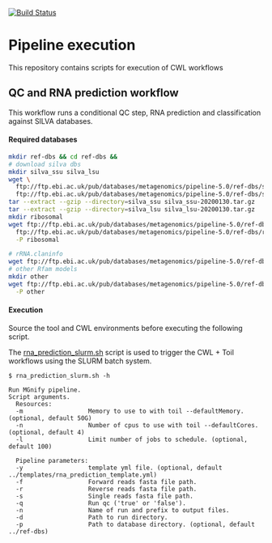 [![Build Status](https://travis-ci.org/EBI-Metagenomics/pipeline-v5.svg?branch=master)](https://travis-ci.com/EBI-Metagenomics/pipeline-v5)

# Pipeline execution 

This repository contains scripts for execution of CWL workflows

## QC and RNA prediction workflow

This workflow runs a conditional QC step, RNA prediction and classification against SILVA databases.

#### Required databases 

```bash
mkdir ref-dbs && cd ref-dbs && 
# download silva dbs
mkdir silva_ssu silva_lsu
wget \
  ftp://ftp.ebi.ac.uk/pub/databases/metagenomics/pipeline-5.0/ref-dbs/silva_ssu-20200130.tar.gz \
  ftp://ftp.ebi.ac.uk/pub/databases/metagenomics/pipeline-5.0/ref-dbs/silva_lsu-20200130.tar.gz 
tar --extract --gzip --directory=silva_ssu silva_ssu-20200130.tar.gz
tar --extract --gzip --directory=silva_lsu silva_lsu-20200130.tar.gz
mkdir ribosomal
wget ftp://ftp.ebi.ac.uk/pub/databases/metagenomics/pipeline-5.0/ref-dbs/rfam_models/ribosomal_models/RF*.cm \
  ftp://ftp.ebi.ac.uk/pub/databases/metagenomics/pipeline-5.0/ref-dbs/rfam_models/ribosomal_models/ribo.claninfo \
  -P ribosomal 

# rRNA.claninfo
wget ftp://ftp.ebi.ac.uk/pub/databases/metagenomics/pipeline-5.0/ref-dbs/rRNA.claninfo
# other Rfam models
mkdir other
wget ftp://ftp.ebi.ac.uk/pub/databases/metagenomics/pipeline-5.0/ref-dbs/rfam_models/other_models/*.cm \
  -P other 
```

#### Execution

Source the tool and CWL environments before executing the following script.

The [rna_prediction_slurm.sh](scripts/rna_prediction_slurm.sh) script is used to trigger the CWL + Toil workflows using the SLURM batch system.

```shell
$ rna_prediction_slurm.sh -h

Run MGnify pipeline.
Script arguments.
  Resources:
  -m                  Memory to use to with toil --defaultMemory. (optional, default 50G)
  -n                  Number of cpus to use with toil --defaultCores. (optional, default 4)
  -l                  Limit number of jobs to schedule. (optional, default 100)

  Pipeline parameters:
  -y                  template yml file. (optional, default ../templates/rna_prediction_template.yml)
  -f                  Forward reads fasta file path.
  -r                  Reverse reads fasta file path.
  -s                  Single reads fasta file path.
  -q                  Run qc ('true' or 'false').
  -n                  Name of run and prefix to output files.
  -d                  Path to run directory.
  -p                  Path to database directory. (optional, default ../ref-dbs)
```





